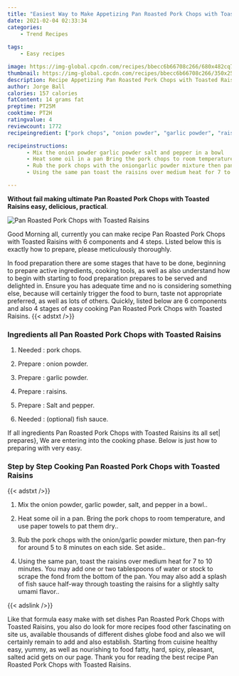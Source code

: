 ```yaml
---
title: "Easiest Way to Make Appetizing Pan Roasted Pork Chops with Toasted Raisins"
date: 2021-02-04 02:33:34
categories:
    - Trend Recipes
    
tags:
    - Easy recipes

image: https://img-global.cpcdn.com/recipes/bbecc6b66708c266/680x482cq70/pan-roasted-pork-chops-with-toasted-raisins-recipe-main-photo.jpg
thumbnail: https://img-global.cpcdn.com/recipes/bbecc6b66708c266/350x250cq70/pan-roasted-pork-chops-with-toasted-raisins-recipe-main-photo.jpg
description: Recipe Appetizing Pan Roasted Pork Chops with Toasted Raisins with 6 ingredients and 4 stages of easy cooking.
author: Jorge Ball
calories: 157 calories
fatContent: 14 grams fat
preptime: PT25M
cooktime: PT2H
ratingvalue: 4
reviewcount: 1772
recipeingredient: ["pork chops", "onion powder", "garlic powder", "raisins", "Salt and pepper", "optional fish sauce"]

recipeinstructions: 
      - Mix the onion powder garlic powder salt and pepper in a bowl 
      - Heat some oil in a pan Bring the pork chops to room temperature and use paper towels to pat them dry 
      - Rub the pork chops with the oniongarlic powder mixture then panfry for around 5 to 8 minutes on each side Set aside 
      - Using the same pan toast the raisins over medium heat for 7 to 10 minutes You may add one or two tablespoons of water or stock to scrape the fond from the bottom of the pan You may also add a splash of fish sauce halfway through toasting the raisins for a slightly salty umami flavor

---
```




**Without fail making ultimate Pan Roasted Pork Chops with Toasted Raisins easy, delicious, practical**. 


![Pan Roasted Pork Chops with Toasted Raisins](https://img-global.cpcdn.com/recipes/bbecc6b66708c266/680x482cq70/pan-roasted-pork-chops-with-toasted-raisins-recipe-main-photo.jpg "Pan Roasted Pork Chops with Toasted Raisins")




Good Morning all, currently you can make recipe Pan Roasted Pork Chops with Toasted Raisins with 6 components and 4 steps. Listed below this is exactly how to prepare, please meticulously thoroughly.

In food preparation there are some stages that have to be done, beginning to prepare active ingredients, cooking tools, as well as also understand how to begin with starting to food preparation prepares to be served and delighted in. Ensure you has adequate time and no is considering something else, because will certainly trigger the food to burn, taste not appropriate preferred, as well as lots of others. Quickly, listed below are 6 components and also 4 stages of easy cooking Pan Roasted Pork Chops with Toasted Raisins.
{{< adstxt />}}

### Ingredients all Pan Roasted Pork Chops with Toasted Raisins


1. Needed  : pork chops.

1. Prepare  : onion powder.

1. Prepare  : garlic powder.

1. Prepare  : raisins.

1. Prepare  : Salt and pepper.

1. Needed  : (optional) fish sauce.



If all ingredients Pan Roasted Pork Chops with Toasted Raisins its all set| prepares}, We are entering into the cooking phase. Below is just how to preparing with very easy.

### Step by Step Cooking Pan Roasted Pork Chops with Toasted Raisins

{{< adstxt />}}


1. Mix the onion powder, garlic powder, salt, and pepper in a bowl..



1. Heat some oil in a pan. Bring the pork chops to room temperature, and use paper towels to pat them dry..



1. Rub the pork chops with the onion/garlic powder mixture, then pan-fry for around 5 to 8 minutes on each side. Set aside..



1. Using the same pan, toast the raisins over medium heat for 7 to 10 minutes. You may add one or two tablespoons of water or stock to scrape the fond from the bottom of the pan. You may also add a splash of fish sauce half-way through toasting the raisins for a slightly salty umami flavor..





{{< adslink />}}

Like that formula easy make with set dishes Pan Roasted Pork Chops with Toasted Raisins, you also do look for more recipes food other fascinating on site us, available thousands of different dishes globe food and also we will certainly remain to add and also establish. Starting from cuisine healthy easy, yummy, as well as nourishing to food fatty, hard, spicy, pleasant, salted acid gets on our page. Thank you for reading the best recipe Pan Roasted Pork Chops with Toasted Raisins.
